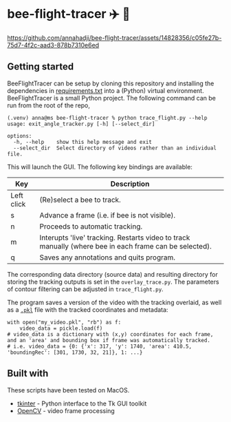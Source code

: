 # bee-flight-tracer ✈️ 🐝 

https://github.com/annahadji/bee-flight-tracer/assets/14828356/c05fe27b-75d7-4f2c-aad3-878b7310e6ed

## Getting started

BeeFlightTracer can be setup by cloning this repository and installing the dependencies in [requirements.txt](https://github.com/annahadji/bee-flight-tracer/blob/main/requirements.txt) into a (Python) virtual environment. BeeFlightTracer is a small Python project. The following command can be run from the root of the repo,

```
(.venv) anna@ms bee-flight-tracer % python trace_flight.py --help
usage: exit_angle_tracker.py [-h] [--select_dir]

options:
  -h, --help    show this help message and exit
  --select_dir  Select directory of videos rather than an individual file.
```

This will launch the GUI. The following key bindings are available:

| Key                       | Description                                                                                 | 
|---------------------------|---------------------------------------------------------------------------------------------|
| Left click                | (Re)select a bee to track.          |
| s                         | Advance a frame (i.e. if bee is not visible). |
| n                         | Proceeds to automatic tracking. |
| m                         | Interupts 'live' tracking. Restarts video to track manually (where bee in each frame can be selected). | 
| q                         | Saves any annotations and quits program. |

The corresponding data directory (source data) and resulting directory for storing the tracking outputs is set in the `overlay_trace.py`. The parameters of contour filtering can be adjusted in `trace_flight.py`. 

The program saves a version of the video with the tracking overlaid, as well as a [`.pkl`](https://docs.python.org/3/library/pickle.html) file with the tracked coordinates and metadata:

```
with open("my_video.pkl", "rb") as f:
    video_data = pickle.load(f)
# video_data is a dictionary with (x,y) coordinates for each frame, and an 'area' and bounding box if frame was automatically tracked.
# i.e. video_data = {0: {'x': 317, 'y': 1740, 'area': 410.5, 'boundingRec': [301, 1730, 32, 21]}, 1: ...}
```

## Built with

These scripts have been tested on MacOS.

- [tkinter](https://docs.python.org/3/library/tkinter.html#module-tkinter) - Python interface to the Tk GUI toolkit
- [OpenCV](https://docs.opencv.org/master/d6/d00/tutorial_py_root.html) - video frame processing
